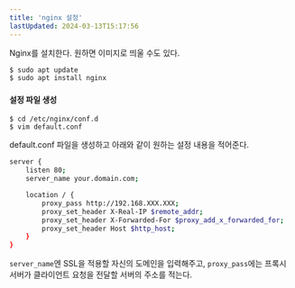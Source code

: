 ```yaml
---
title: 'nginx 설정'
lastUpdated: 2024-03-13T15:17:56
---
```


Nginx를 설치한다. 원하면 이미지로 띄울 수도 있다.

```bash
$ sudo apt update
$ sudo apt install nginx
```

#### 설정 파일 생성

```
$ cd /etc/nginx/conf.d
$ vim default.conf
```

default.conf 파일을 생성하고 아래와 같이 원하는 설정 내용을 적어준다.

```bash
server {
    listen 80;
    server_name your.domain.com;

    location / {
        proxy_pass http://192.168.XXX.XXX;
        proxy_set_header X-Real-IP $remote_addr;
        proxy_set_header X-Forwarded-For $proxy_add_x_forwarded_for;
        proxy_set_header Host $http_host;
    }
}
```

`server_name`엔 SSL을 적용할 자신의 도메인을 입력해주고, `proxy_pass`에는 프록시 서버가 클라이언트 요청을 전달할 서버의 주소를 적는다.

